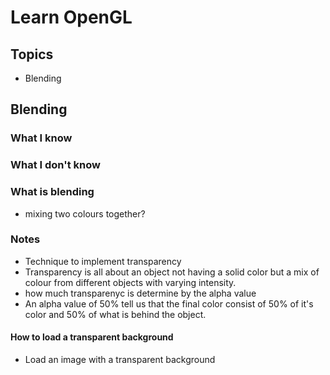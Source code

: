 # Learn OpenGL
## Topics
* Blending

## Blending
### What I know
### What I don't know
### What is blending
* mixing two colours together? 

### Notes
* Technique to implement transparency
* Transparency is all about an object not having a solid color but a mix of colour from different objects with varying intensity. 
* how much transparenyc is determine by the alpha value
* An alpha value of 50% tell us that the final color consist of 50% of it's color and 50% of what is behind 
the object.

#### How to load a transparent background
* Load an image with a transparent background

